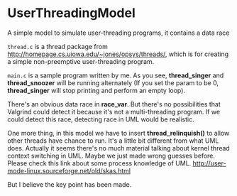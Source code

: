 # UserThreadingModel
A simple model to simulate user-threading programs, it contains a data race

`thread.c` is a thread package from <http://homepage.cs.uiowa.edu/~jones/opsys/threads/>, which is for creating a simple non-preemptive user-threading program.

`main.c` is a sample program written by me. As you see, **thread_singer** and **thread_snoozer** will be running alternately (If you set the param to be 0, **thread_singer** will stop printing and perform an empty loop).

There's an obvious data race in **race_var**. But there's no possibilities that Valgrind could detect it because it's not a multi-threading program. If we could detect this race, detecting race in UML would be realistic.

One more thing, in this model we have to insert **thread_relinquish()** to allow other threads have chance to run. It's a little bit different from what UML does. Actually it seems there's no much material talking about kernel thread context switching in UML. Maybe we just made wrong guesses before. Please check this link about some process knowledge of UML.  <http://user-mode-linux.sourceforge.net/old/skas.html>

But I believe the key point has been made.
